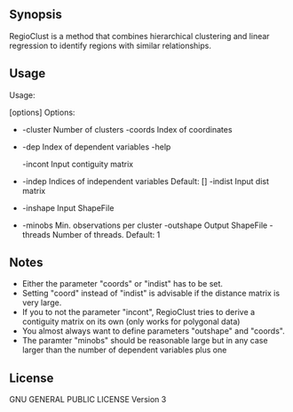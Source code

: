 ## Synopsis

RegioClust is a method that combines hierarchical clustering and linear regression to identify regions with similar relationships. 

## Usage

Usage: <main class> [options]
  Options:
  * -cluster
      Number of clusters
    -coords
      Index of coordinates
  * -dep
      Index of dependent variables
    -help

    -incont
      Input contiguity matrix
  * -indep
      Indices of independent variables
      Default: []
    -indist
      Input dist matrix
  * -inshape
      Input ShapeFile
  * -minobs
      Min. observations per cluster
    -outshape
      Output ShapeFile
    -threads
      Number of threads.
      Default: 1
      
## Notes

- Either the parameter "coords" or "indist" has to be set.
- Setting "coord" instead of "indist" is advisable if the distance matrix is very large.
- If you to not the parameter "incont", RegioClust tries to derive a contiguity matrix on its own (only works for polygonal data)
- You almost always want to define parameters "outshape" and "coords".  
- The paramter "minobs" should be reasonable large but in any case larger than the number of dependent variables plus one

## License

GNU GENERAL PUBLIC LICENSE Version 3